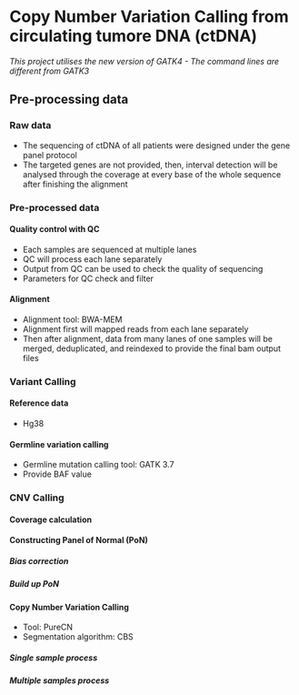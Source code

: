 # Copy Number Variation Calling from circulating tumore DNA (ctDNA)
*This project utilises the new version of GATK4 - The command lines are different from GATK3*

## Pre-processing data
### Raw data
- The sequencing of ctDNA of all patients were designed under the gene panel protocol
- The targeted genes are not provided, then, interval detection will be analysed through the coverage at every base of the whole sequence after finishing the alignment

### Pre-processed data
#### Quality control with QC
- Each samples are sequenced at multiple lanes
- QC will process each lane separately
- Output from QC can be used to check the quality of sequencing
- Parameters for QC check and filter

#### Alignment
- Alignment tool: BWA-MEM
- Alignment first will mapped reads from each lane separately
- Then after alignment, data from many lanes of one samples will be merged, deduplicated, and reindexed to provide the final bam output files

### Variant Calling
#### Reference data
- Hg38

#### Germline variation calling
- Germline mutation calling tool: GATK 3.7
- Provide BAF value

### CNV Calling
#### Coverage calculation

#### Constructing Panel of Normal (PoN)
##### Bias correction

##### Build up PoN

#### Copy Number Variation Calling
- Tool: PureCN
- Segmentation algorithm: CBS
##### Single sample process

##### Multiple samples process

